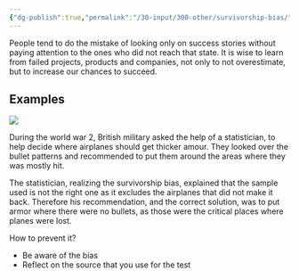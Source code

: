 ```yaml
---
{"dg-publish":true,"permalink":"/30-input/300-other/survivorship-bias/"}
---
```


People tend to do the mistake of looking only on success stories without paying attention to the ones who did not reach that state. It is wise to learn from failed projects, products and companies, not only to not overestimate, but  to increase our chances to succeed.

## Examples

![](https://i.imgur.com/aHfNo99.png)


During the world war 2, British military asked the help of a statistician, to help decide where airplanes should get thicker amour. They looked over the bullet patterns and recommended to put them around the areas where they was mostly hit.

The statistician, realizing the survivorship bias, explained that the sample used is not the right one as it excludes the airplanes that did not make it back. Therefore his recommendation, and the correct solution, was to put armor where there were no bullets, as those were the critical places where planes were lost.

How to prevent it?
- Be aware of the bias
- Reflect on the source that you use for the test